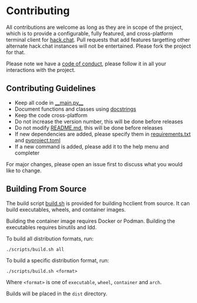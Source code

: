# Contributing

All contributions are welcome as long as they are in scope of the project, which is to provide a configurable, fully featured, and cross-platform terminal client for [hack.chat](https://hack.chat/). Pull requests that add features targetting other alternate hack.chat instances will not be entertained. Please fork the project for that.

Please note we have a [code of conduct](../docs/CODE_OF_CONDUCT.md), please follow it in all your interactions with the project.


## Contributing Guidelines

- Keep all code in [\_\_main.py__](../src/hcclient/__main__.py)
- Document functions and classes using [docstrings](https://www.python.org/dev/peps/pep-0257/)
- Keep the code cross-platform
- Do not increase the version number, this will be done before releases
- Do not modify [README.md](../docs/README.md), this will be done before releases
- If new dependencies are added, please specify them in [requirements.txt](../requirements.txt) and [pyproject.toml](../pyproject.toml)
- If a new command is added, please add it to the help menu and completer

For major changes, please open an issue first to discuss what you would like to change.


## Building From Source

The build script [build.sh](../scripts/build.sh) is provided for building hcclient from source. It can build executables, wheels, and container images.

Building the container image requires Docker or Podman. Building the executables requires binutils and ldd.

To build all distribution formats, run:

```
./scripts/build.sh all
```

To build a specific distribution format, run:

```
./scripts/build.sh <format>
```

Where `<format>` is one of `executable`, `wheel`, `container` and `arch`.

Builds will be placed in the `dist` directory.